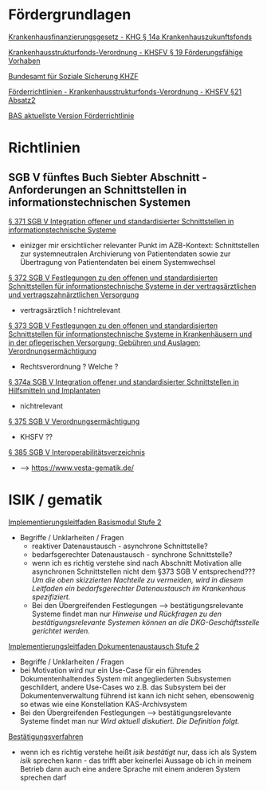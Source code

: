 # Fördergrundlagen
[Krankenhausfinanzierungsgesetz - KHG § 14a Krankenhauszukunftsfonds](https://www.gesetze-im-internet.de/khg/__14a.html)

[Krankenhausstrukturfonds-Verordnung - KHSFV § 19 Förderungsfähige Vorhaben](https://www.gesetze-im-internet.de/khsfv/__19.html)

[Bundesamt für Soziale Sicherung KHZF](https://www.bundesamtsozialesicherung.de/de/themen/krankenhauszukunftsfonds-1/)

[Förderrichtlinien - Krankenhausstrukturfonds-Verordnung - KHSFV §21 Absatz2 ](https://www.gesetze-im-internet.de/khsfv/__21.html)

[BAS aktuellste Version Förderrichtlinie](https://www.bundesamtsozialesicherung.de/de/themen/foerdermittelrichtlinie/)

# Richtlinien

## SGB V fünftes Buch Siebter Abschnitt - Anforderungen an Schnittstellen in informationstechnischen Systemen

[§ 371 SGB V Integration offener und standardisierter Schnittstellen in informationstechnische Systeme](https://www.sozialgesetzbuch-sgb.de/sgbv/371.html)
* einizger mir ersichtlicher relevanter Punkt im AZB-Kontext: Schnittstellen zur systemneutralen Archivierung von Patientendaten sowie zur Übertragung von Patientendaten bei einem Systemwechsel

[§ 372 SGB V Festlegungen zu den offenen und standardisierten Schnittstellen für informationstechnische Systeme in der vertragsärztlichen und vertragszahnärztlichen Versorgung](https://www.sozialgesetzbuch-sgb.de/sgbv/372.html)
* vertragsärztlich ! nichtrelevant

[§ 373 SGB V Festlegungen zu den offenen und standardisierten Schnittstellen für informationstechnische Systeme in Krankenhäusern und in der pflegerischen Versorgung; Gebühren und Auslagen; Verordnungsermächtigung](https://www.sozialgesetzbuch-sgb.de/sgbv/373.html)
* Rechtsverordnung ? Welche ?

[§ 374a SGB V Integration offener und standardisierter Schnittstellen in Hilfsmitteln und Implantaten](https://www.sozialgesetzbuch-sgb.de/sgbv/374a.html)
* nichtrelevant

[§ 375 SGB V Verordnungsermächtigung](https://www.sozialgesetzbuch-sgb.de/sgbv/375.html)
* KHSFV ??

[§ 385 SGB V Interoperabilitätsverzeichnis](https://www.sozialgesetzbuch-sgb.de/sgbv/385.html)
* --> https://www.vesta-gematik.de/

# ISIK / gematik

[Implementierungsleitfaden Basismodul Stufe 2](https://simplifier.net/guide/implementierungsleitfadenisik-basismodul?version=current)
* Begriffe / Unklarheiten / Fragen
  * reaktiver Datenaustausch - asynchrone Schnittstelle?
  * bedarfsgerechter Datenaustausch - synchrone Schnittstelle?
  * wenn ich es richtig verstehe sind nach Abschnitt Motivation alle asynchronen Schnittstellen nicht dem §373 SGB V entsprechend??? *Um die oben skizzierten Nachteile zu vermeiden, wird in diesem Leitfaden ein bedarfsgerechter Datenaustausch im Krankenhaus spezifiziert.*
  *  Bei den Übergreifenden Festlegungen --> bestätigungsrelevante Systeme findet man nur *Hinweise und Rückfragen zu den bestätigungsrelevante Systemen können an die DKG-Geschäftsstelle gerichtet werden.*

[Implementierungsleitfaden Dokumentenaustausch Stufe 2](https://simplifier.net/guide/isik-dokumentenaustausch?version=current)
* Begriffe / Unklarheiten / Fragen
 * bei Motivation wird nur ein Use-Case für ein führendes Dokumentenhaltendes System mit angegliederten Subsystemen geschildert, andere Use-Cases wo z.B. das Subsystem bei der Dokumentenverwaltung führend ist kann ich nicht sehen, ebensowenig so etwas wie eine Konstellation KAS-Archivsystem
 * Bei den Übergreifenden Festlegungen --> bestätigungsrelevante Systeme findet man nur *Wird aktuell diskutiert. Die Definition folgt.*

[Bestätigungsverfahren](https://fachportal.gematik.de/hersteller-anbieter/bestaetigungsverfahren-isik)
* wenn ich es richtig verstehe heißt *isik bestätigt* nur, dass ich als System *isik* sprechen kann - das trifft aber keinerlei Aussage ob ich in meinem Betrieb dann auch eine andere Sprache mit einem anderen System sprechen darf


